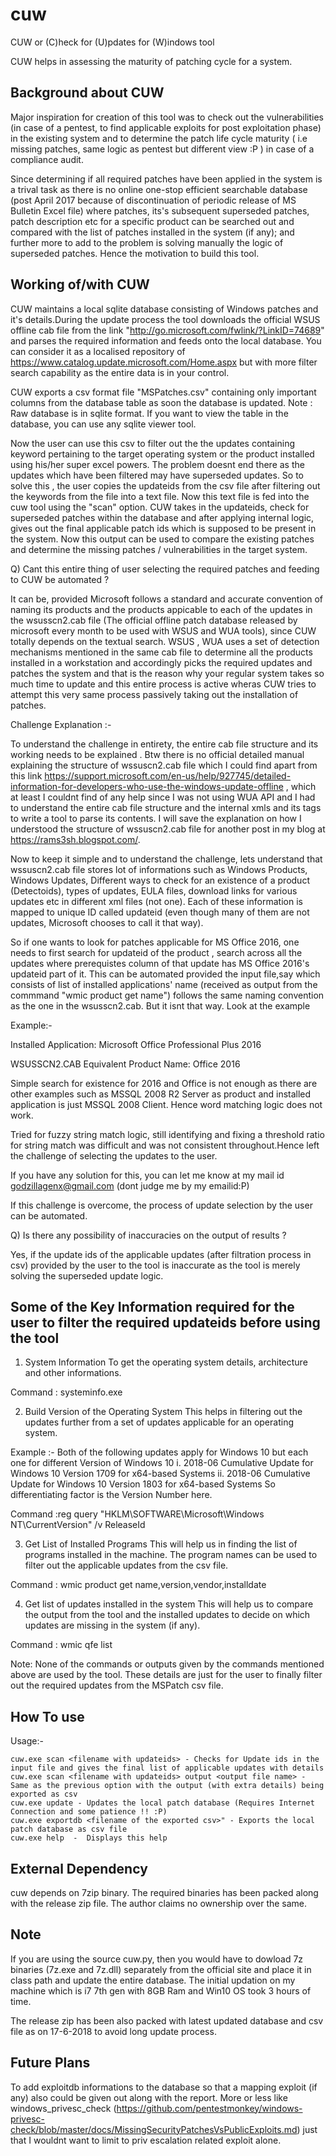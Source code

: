 # cuw
CUW or (C)heck for (U)pdates for (W)indows tool

CUW helps in assessing the maturity of patching cycle for a system.

Background about CUW
-------------------------

Major inspiration for creation of this tool was to check out the vulnerabilities (in case of a pentest, to find applicable exploits for post exploitation phase) in the existing system and to determine the patch life cycle maturity ( i.e missing patches, same logic as pentest but different view :P ) in case of a compliance audit.

Since determining if all required patches have been applied in the system is a trival task as there is no online one-stop efficient searchable database (post April 2017 because of discontinuation of periodic release of MS Bulletin Excel file)  where patches, its's subsequent superseded patches, patch description etc for a specific product can be searched out and compared with the list of patches installed in the system (if any); and further more to add to the problem is solving manually the logic of superseded patches. Hence the motivation to build this tool.

Working of/with CUW
-------------------

CUW maintains a local sqlite database consisting of Windows patches and it's details.During the update process the tool downloads the official WSUS offline cab file from the link "http://go.microsoft.com/fwlink/?LinkID=74689" and parses the required information and feeds onto the local database. You can consider it as a localised repository of https://www.catalog.update.microsoft.com/Home.aspx but with more filter search capability as the entire data is in your control.

CUW exports a csv format file "MSPatches.csv" containing only important columns from the database table as soon the database is updated.
Note : Raw database is in sqlite format. If you want to view the table in the database, you can use any sqlite viewer tool.

Now the user can use this csv to filter out the the updates containing keyword pertaining to the target operating system or the product installed using his/her super excel powers. The problem doesnt end there as the updates which have been filtered may have superseded updates. So to solve this , the user copies the updateids from the csv file after filtering out the keywords from the file into a text file.
Now this text file is fed into the cuw tool using the "scan" option. CUW takes in the updateids, check for superseded patches within the database and after applying internal logic, gives out the final applicable patch ids which is supposed to be present in the system. Now this output can be used to compare the existing patches and determine the missing patches / vulnerabilities in the target system.

Q) Cant this entire thing of user selecting the required patches and feeding to CUW be automated ?

It can be, provided Microsoft follows a standard and accurate convention of naming its products and the products appicable to each of the updates in the wsusscn2.cab file (The official offline patch database released by microsoft every month to be used with WSUS and WUA tools), since CUW totally depends on the textual search. WSUS , WUA uses a set of detection mechanisms mentioned in the same cab file to determine all the products installed in a workstation and accordingly picks the required updates and patches the system and that is the reason why your regular system takes so much time to update and this entire process is active wheras CUW tries to attempt this very same process passively taking out the installation of patches.

Challenge Explanation :-

To understand the challenge in entirety, the entire cab file structure and its working needs to be explained . Btw there is no official detailed manual explaining the structure of wssuscn2.cab file which I could find apart from this link https://support.microsoft.com/en-us/help/927745/detailed-information-for-developers-who-use-the-windows-update-offline , which at least I couldnt find of any help since I was not using WUA API and I had to understand the entire cab file structure and the internal xmls and its tags to write a tool to parse its contents. I  will save the explanation on how I understood the structure of wssuscn2.cab file for another post in my blog at https://rams3sh.blogspot.com/.

Now to keep it simple and to understand the challenge, lets understand that wssuscn2.cab file stores lot of informations such as Windows Products, Windows Updates, Different ways to check for an existence of a product (Detectoids), types of updates, EULA files, download links for various updates etc in different xml files (not one). Each of these information is mapped to unique ID called updateid (even though many of them are not updates, Microsoft chooses to call it that way). 

So if one wants to look for patches applicable for MS Office 2016, one needs to first search for updateid of the product , search across all the updates where prerequistes column of that update has MS Office 2016's updateid part of it. This can be automated provided the input file,say which consists of list of installed applications' name (received as output from the commmand "wmic product get name") follows the same naming convention as the one in the wsusscn2.cab. But it isnt that way. Look at the example

Example:-

Installed Application: Microsoft Office Professional Plus 2016


WSUSSCN2.CAB Equivalent Product Name: Office 2016

Simple search for existence for 2016 and Office is not enough as there are other examples such as MSSQL 2008 R2 Server as product and installed application is just MSSQL 2008 Client. Hence word matching logic does not work. 

Tried for fuzzy string match logic, still identifying and fixing a threshold ratio for string match was difficult and was not consistent throughout.Hence left the challenge of selecting the updates to the user.

If you have any solution for this, you can let me know at my mail id godzillagenx@gmail.com (dont judge me by my emailid:P)

If this challenge is overcome, the process of update selection by the user can be automated.



Q) Is there any possibility of inaccuracies on the output of results ?

Yes, if the update ids of the applicable updates (after filtration process in csv) provided by the user to the tool is inaccurate as the tool is merely solving the superseded update logic.


Some of the Key Information required for the user to filter the required updateids before using the tool
--------------------------------------------------------------------------------------------------------

1. System Information 
To get the operating system details, architecture and other informations.

Command : systeminfo.exe

2. Build Version of the Operating System
This helps in filtering out the updates further from a set of updates applicable for an operating system.

Example :-
Both of the following updates apply for Windows 10 but each one for different Version of Windows 10
i. 2018-06 Cumulative Update for Windows 10 Version 1709 for x64-based Systems
ii. 2018-06 Cumulative Update for Windows 10 Version 1803 for x64-based Systems
So differentiating factor is the Version Number here.
  
Command :reg query "HKLM\SOFTWARE\Microsoft\Windows NT\CurrentVersion" /v ReleaseId

3. Get List of Installed Programs 
This will help us in finding the list of programs installed in the machine. The program names can be used to filter out the applicable updates from the csv file.

Command : wmic product get name,version,vendor,installdate

4. Get list of updates installed in the system 
This will help us to compare the output from the tool and the installed updates to decide on which updates are missing in the system (if any).

Command : wmic qfe list
     
Note: None of the commands or outputs given by the commands mentioned above are used by the tool. These details are just for the user to finally filter out the required updates from the MSPatch csv file.


How To use
-----------

Usage:-
                

    cuw.exe scan <filename with updateids> - Checks for Update ids in the input file and gives the final list of applicable updates with details
    cuw.exe scan <filename with updateids> output <output file name> - Same as the previous option with the output (with extra details) being exported as csv
    cuw.exe update - Updates the local patch database (Requires Internet Connection and some patience !! :P)
    cuw.exe exportdb <filename of the exported csv>" - Exports the local patch database as csv file
    cuw.exe help  -  Displays this help
        
  
External Dependency
-------------------
 
 cuw depends on 7zip binary. 
 The required binaries has been packed along with the release zip file. The author claims no ownership over the same.
 
Note
----
If you are using the source cuw.py, then you would have to dowload 7z binaries (7z.exe and 7z.dll) separately from the official site and place it in class path and update the entire database. The initial updation on my machine which is i7 7th gen with 8GB Ram and Win10 OS took 3 hours of time.
 
The release zip has been also packed with latest updated database and csv file as on 17-6-2018 to avoid long update process.


Future Plans
-------------

To add exploitdb informations to the database so that a mapping exploit (if any) also could be given out along with the report. More or less like windows_privesc_check (https://github.com/pentestmonkey/windows-privesc-check/blob/master/docs/MissingSecurityPatchesVsPublicExploits.md) just that I wouldnt want to limit to priv escalation related exploit alone.



